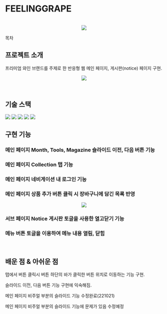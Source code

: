 # FEELINGGRAPE

<p align="center">
  <br>
  <img src="https://user-images.githubusercontent.com/99404732/196229700-a3a6a9bd-bb38-4cdc-8845-27494d4b9580.png">
  <br>
</p>

목차

## 프로젝트 소개

<p align="justify">
프리미엄 와인 브랜드를 주제로 한 반응형 웹 메인 페이지,
게시판(notice) 페이지 구현.
</p>

<p align="center">
    <img src="https://user-images.githubusercontent.com/99404732/196265765-a63202a3-6cd0-4995-9215-334a9fd5fd92.gif">
</p>

<br>

## 기술 스택


  <img src="https://img.shields.io/badge/html5-E34F26?style=for-the-badge&logo=html5&logoColor=white"> 
  <img src="https://img.shields.io/badge/css-1572B6?style=for-the-badge&logo=css3&logoColor=white"> 
  <img src="https://img.shields.io/badge/javascript-F7DF1E?style=for-the-badge&logo=javascript&logoColor=black"> 
  <img src="https://img.shields.io/badge/jquery-0769AD?style=for-the-badge&logo=jquery&logoColor=white">
  <img src="https://img.shields.io/badge/github-181717?style=for-the-badge&logo=github&logoColor=white">


<br>

## 구현 기능

### 메인 페이지 Month, Tools, Magazine 슬라이드 이전, 다음 버튼 기능 

### 메인 페이지 Collection 탭 기능 

### 메인 페이지 네비게이션 내 로그인 기능 

### 메인 페이지 상품 추가 버튼 클릭 시 장바구니에 담긴 목록 반영

<p align="center">
    <img src="https://user-images.githubusercontent.com/99404732/197204014-8b40f88f-6ae6-4fb4-83fe-b3869c1305de.gif">
</p>

### 서브 페이지 Notice 게시판 토글을 사용한 열고닫기 기능 

### 메뉴 버튼 토글을 이용하여 메뉴 내용 열림, 닫힘

<br>

## 배운 점 & 아쉬운 점

<p align="justify">
탭에서 버튼 클릭시 버튼 하단의 바가 클릭한 버튼 위치로 이동하는 기능 구현.
</p>
<p align="justify">
  슬라이드 이전, 다음 버튼 기능 구현에 익숙해짐.
</p>
<p align="justify">
  메인 페이지 비주얼 부분의 슬라이드 기능 수정완료(221021)
</p>
<p align="justify">
  메인 페이지 비주얼 부분의 슬라이드 기능에 문제가 있음 수정예정
</p>

<br>
